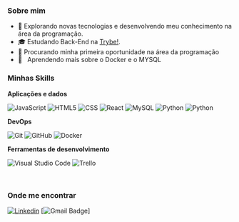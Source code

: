 
<h3>Sobre mim</h3>

- 🤔 Explorando novas tecnologias e desenvolvendo meu conhecimento na área da programação.
- 🎓 Estudando Back-End na <a href="https://www.betrybe.com/">Trybe!</a>.
- 💼 Procurando minha primeira oportunidade na área da programação
- 🌱 &nbsp; Aprendendo mais sobre o Docker e o MYSQL

<h3>Minhas Skills</h3>

**Aplicações e dados**

![JavaScript](https://img.shields.io/badge/-JavaScript-333333?style=flat&logo=javascript)
![HTML5](https://img.shields.io/badge/-HTML5-333333?style=flat&logo=HTML5)
![CSS](https://img.shields.io/badge/-CSS-333333?style=flat&logo=CSS3&logoColor=1572B6)
![React](https://img.shields.io/badge/-React-333333?style=flat&logo=react)
![MySQL](https://img.shields.io/badge/-MySQL-333333?style=flat&logo=mysql)
![Python](https://img.shields.io/badge/-Python-333333?style=flat&logo=python)
![Python](https://img.shields.io/badge/-Typescript-333333?style=flat&logo=trypescript)

**DevOps**

![Git](https://img.shields.io/badge/-Git-333333?style=flat&logo=git)
![GitHub](https://img.shields.io/badge/-GitHub-333333?style=flat&logo=github)
![Docker](https://img.shields.io/badge/-Docker-333333?style=flat&logo=docker)

**Ferramentas de desenvolvimento**

![Visual Studio Code](https://img.shields.io/badge/-Visual%20Studio%20Code-333333?style=flat&logo=visual-studio-code&logoColor=007ACC)
![Trello](https://img.shields.io/badge/-Trello-333333?style=flat&logo=trello&logoColor=007ACC)

<br/>


<h3>Onde me encontrar</h3>

[![Linkedin](https://img.shields.io/badge/-username-blue?style=flat-square&logo=Linkedin&logoColor=white&link=https://www.linkedin.com/in/luiz-henrique-silva-49b23b203/)](https://www.linkedin.com/in/luiz-henrique-silva-49b23b203/)
[![Gmail Badge](https://img.shields.io/badge/-luiz.henrique.ribeiro018@gmail.com-006bed?style=flat-square&logo=Gmail&logoColor=white&link=mailto:luiz.henrique.ribeiro018@gmail.com)]
